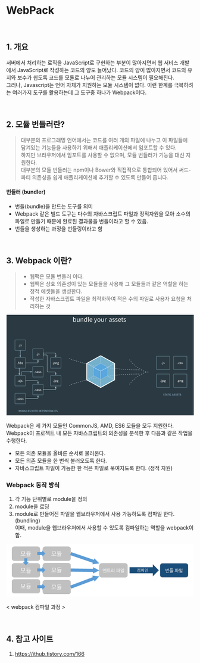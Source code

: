 # WebPack 

<br>

## 1. 개요 

서버에서 처리하는 로직을 JavaScript로 구현하는 부분이 많아지면서 웹 서비스 개발에서 JavaScript로 작성하는 코드의 양도 늘어났다. 코드의 양이 많아지면서 코드의 유지와 보수가 쉽도록 코드를 모듈로 나누어 관리하는 모듈 시스템이 필요해진다. <br>
그러나, Javascript는 언어 자체가 지원하는 모듈 시스템이 없다. 이런 한계를 극복하려는 여러가지 도구를 활용하는데 그 도구중 하나가 Webpack이다.

<br>

## 2. 모듈 번들러란? 

> 대부분의 프로그래밍 언어에서는 코드를 여러 개의 파일에 나누고 이 파일들에 담겨있는 기능들을 사용하기 위해서 애플리케이션에서 임포트할 수 있다. <br>
> 하지만 브라우저에서 임포트를 사용할 수 없으며, 모듈 번들러가 기능을 대신 지원한다. 
><br> 대부분의 모듈 번들러는 npm이나 Bower와 직접적으로 통합되어 있어서 써드-파티 의존성을 쉽게 애플리케이션에 추가할 수 있도록 만들어 줍니다. 

#### 번들러 (bundler)

- 번들(bundle)을 만드는 도구를 의미 
- Webpack 같은 빌드 도구는 다수의 자바스크립트 파일과 정적자원을 모아 소수의 파일로 만들기 때문에 완료된 결과물을 번들이라고 할 수 있음. 
- 번들을 생성하는 과정을 번들링이라고 함 

<br>

## 3. Webpack 이란?

> - 웹팩은 모듈 번들러 이다. 
> - 웹팩은 상호 의존성이 있는 모듈들을 사용해 그 모듈들과 같은 역할을 하는 정적 에셋들을 생성한다. 
> - 작성한 자바스크립트 파일을 최적화하여 적은 수의 파일로 사용자 요청을 처리하는 것 

![](../img/webpack.png)

Webpack은 세 가지 모듈인 CommonJS, AMD, ES6 모듈을 모두 지원한다.<br>
Webpack이 프로젝트 내 모든 자바스크립트의 의존성을 분석한 후 다음과 같은 작업을 수행한다. 
- 모든 의존 모듈을 올바른 순서로 불러온다. 
- 모든 의존 모듈을 한 번씩 불러오도록 한다. 
- 자바스크립트 파일이 가능한 한 적은 파일로 묶여지도록 한다. (정적 자원)

### Webpack 동작 방식 
1. 각 기능 단위별로 module을 정의 
2. module을 로딩 
3. module로 만들어진 파일을 웹브라우저에서 사용 가능하도록 컴파일 한다. (bundling)<br> 이때, module을 웹브라우저에서 사용할 수 있도록 컴파일하는 역할을 webpack이 함. 

![](../img/webpack2.png)<br>

< webpack 컴파일 과정 >

<br>

## 4. 참고 사이트
1. https://ithub.tistory.com/166